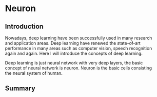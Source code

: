 # Neuron

## Introduction

Nowadays, deep learning have been successfully used in many research and application areas. Deep learning have renewed the state-of-art performance in many areas such as computer vision, speech recognition again and again. Here I will introduce the concepts of deep learning.

Deep learning is just neural network with very deep layers, the basic concept of neural network is neuron. Neuron is the basic cells consisting the neural system of human.


## Summary

